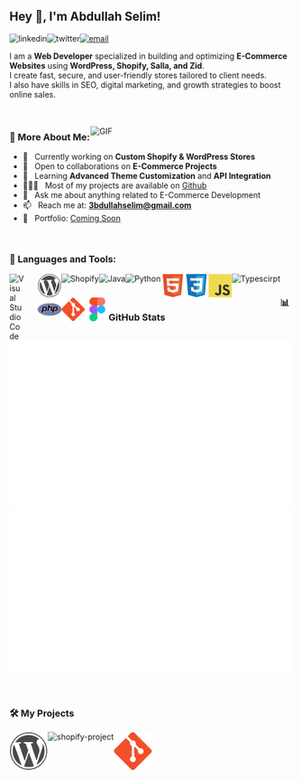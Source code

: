 ## Hey 👋, I'm Abdullah Selim!
<a href='https://www.linkedin.com/in/ِabdullah-selim-721693175'><img align='left' alt="linkedin" src="https://raw.githubusercontent.com/rahul-jha98/rahul-jha98/561d474902b59c7429ec22bb73e225696c27b202/assets/linkedin.svg" height='18px'/></a>
<a href='https://x.com/Abdullah_Selim_'><img align='left' alt="twitter" src="https://raw.githubusercontent.com/rahul-jha98/rahul-jha98/561d474902b59c7429ec22bb73e225696c27b202/assets/twitter.svg" height='18px'/></a>
<a href='mailto:3bdullahselim@gmail.com'><img alt="email" src="https://img.shields.io/badge/Email-Contact-blue?style=flat&logo=gmail" height='18px'/></a>

I am a **Web Developer** specialized in building and optimizing **E-Commerce Websites** using **WordPress, Shopify, Salla, and Zid**.  
I create fast, secure, and user-friendly stores tailored to client needs.  
I also have skills in SEO, digital marketing, and growth strategies to boost online sales.  
<br/>
<br/>

<img align="right" alt="GIF" src="https://raw.githubusercontent.com/rahul-jha98/rahul-jha98/main/techstack.gif" width="360px"/>
  
### 🧐 More About Me:

- 🔭 &nbsp; Currently working on **Custom Shopify & WordPress Stores**
- 🤝 &nbsp; Open to collaborations on **E-Commerce Projects**
- 🌱 &nbsp; Learning **Advanced Theme Customization** and **API Integration**
- 👨🏻‍💻 &nbsp; Most of my projects are available on [Github](https://github.com/Abdollahselim)
- 💬 &nbsp; Ask me about anything related to E-Commerce Development
- 📫 &nbsp; Reach me at: **3bdullahselim@gmail.com**
- 📝 &nbsp; Portfolio: [Coming Soon](#)

<br>

### 🔨 Languages and Tools:

<img align="left" alt="Visual Studio Code" width="26px" src="https://cdn.jsdelivr.net/gh/devicons/devicon/icons/vscode/vscode-original.svg" style="padding-right:24px;" />
<a href="https://wordpress.org" target="_blank"><img align="left" alt="WordPress" height ="42px" src="https://raw.githubusercontent.com/devicons/devicon/master/icons/wordpress/wordpress-plain.svg"></a>
<a href="https://shopify.com" target="_blank"><img align="left" alt="Shopify" height ="42px" src="https://cdn.worldvectorlogo.com/logos/shopify.svg"></a>
<a href="https://www.java.com" target="_blank"><img align="left" alt="Java" height ="42px" src="https://raw.githubusercontent.com/rahul-jha98/github_readme_icons/main/language_and_tools/square/java/java.svg"></a>
<a href="https://www.python.org" target="_blank"><img align="left" alt="Python" height ="42px" src="https://raw.githubusercontent.com/rahul-jha98/github_readme_icons/main/language_and_tools/square/python/python.svg"></a>
<a href="https://developer.mozilla.org/en-US/docs/Web/HTML" target="_blank"><img align="left" alt="HTML5" height ="42px" src="https://raw.githubusercontent.com/devicons/devicon/master/icons/html5/html5-original.svg"></a>
<a href="https://developer.mozilla.org/en-US/docs/Web/CSS" target="_blank"><img align="left" alt="CSS3" height ="42px" src="https://raw.githubusercontent.com/devicons/devicon/master/icons/css3/css3-original.svg"></a>
<a href="https://developer.mozilla.org/en-US/docs/Web/JavaScript" target="_blank"><img align="left" alt="JavaScript" height ="42px" src="https://raw.githubusercontent.com/devicons/devicon/master/icons/javascript/javascript-original.svg"></a>
<a href="https://www.typescriptlang.org/" target="_blank"><img align="left" alt="Typescirpt" height ="42px" src="https://raw.githubusercontent.com/rahul-jha98/github_readme_icons/main/language_and_tools/square/typescript/typescript.svg"></a>
<a href="https://www.php.net/" target="_blank"><img align="left" alt="PHP" height ="42px" src="https://raw.githubusercontent.com/devicons/devicon/master/icons/php/php-original.svg"></a>
<a href="https://git-scm.com/" target="_blank"><img align="left" alt="Git" height ="42px" src="https://raw.githubusercontent.com/devicons/devicon/master/icons/git/git-original.svg"></a>
<a href="https://figma.com" target="_blank"><img align="left" alt="Figma" height ="42px" src="https://raw.githubusercontent.com/devicons/devicon/master/icons/figma/figma-original.svg"></a>

<br>

### 📊 GitHub Stats
<a href='https://github.com/Abdollahselim/github-stats-transparent'>
  
![Stats Overview](https://raw.githubusercontent.com/rahul-jha98/github-stats-transparent/output/generated/overview.svg)
![Most Used Languages](https://raw.githubusercontent.com/rahul-jha98/github-stats-transparent/output/generated/languages.svg)

</a>

<br>

### 🛠️ My Projects
<a href="#" target="_blank"> <img alt="wordpress-project" src="https://raw.githubusercontent.com/devicons/devicon/master/icons/wordpress/wordpress-plain.svg" height="68" align="left"> </a>
<a href="#" target="_blank"> <img alt="shopify-project" src="https://cdn.worldvectorlogo.com/logos/shopify.svg" height="68" align="left"> </a>
<a href="#" target="_blank"> <img alt="portfolio" src="https://raw.githubusercontent.com/devicons/devicon/master/icons/git/git-original.svg" height="68" align="left"> </a>
